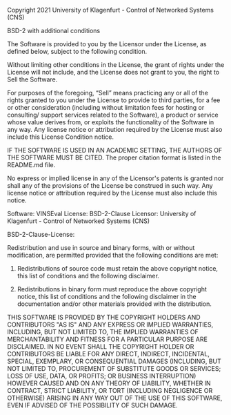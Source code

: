 Copyright 2021 University of Klagenfurt - Control of Networked Systems (CNS)

BSD-2 with additional conditions

The Software is provided to you by the Licensor under the License, as defined
below, subject to the following condition.

Without limiting other conditions in the License, the grant of rights under the
License will not include, and the License does not grant to you, the right to
Sell the Software.

For purposes of the foregoing, “Sell” means practicing any or all of the rights
granted to you under the License to provide to third parties, for a fee or other
consideration (including without limitation fees for hosting or consulting/
support services related to the Software), a product or service whose value
derives from, or exploits the functionality of the Software in any way. Any
license notice or attribution required by the License must also include this
License Condition notice.

IF THE SOFTWARE IS USED IN AN ACADEMIC SETTING, THE AUTHORS OF THE SOFTWARE MUST
BE CITED. The proper citation format is listed in the README.md file.

No express or implied license in any of the Licensor's patents is granted nor
shall any of the provisions of the License be construed in such way. Any license
notice or attribution required by the License must also include this notice.

Software: VINSEval
License: BSD-2-Clause
Licensor: University of Klagenfurt - Control of Networked Systems (CNS)


BSD-2-Clause-License:

Redistribution and use in source and binary forms, with or without modification,
are permitted provided that the following conditions are met:

1. Redistributions of source code must retain the above copyright notice, this
list of conditions and the following disclaimer.

2. Redistributions in binary form must reproduce the above copyright notice,
this list of conditions and the following disclaimer in the documentation and/or
other materials provided with the distribution.

THIS SOFTWARE IS PROVIDED BY THE COPYRIGHT HOLDERS AND CONTRIBUTORS "AS IS" AND
ANY EXPRESS OR IMPLIED WARRANTIES, INCLUDING, BUT NOT LIMITED TO, THE IMPLIED
WARRANTIES OF MERCHANTABILITY AND FITNESS FOR A PARTICULAR PURPOSE ARE
DISCLAIMED. IN NO EVENT SHALL THE COPYRIGHT HOLDER OR CONTRIBUTORS BE LIABLE FOR
ANY DIRECT, INDIRECT, INCIDENTAL, SPECIAL, EXEMPLARY, OR CONSEQUENTIAL DAMAGES
(INCLUDING, BUT NOT LIMITED TO, PROCUREMENT OF SUBSTITUTE GOODS OR SERVICES;
LOSS OF USE, DATA, OR PROFITS; OR BUSINESS INTERRUPTION) HOWEVER CAUSED AND ON
ANY THEORY OF LIABILITY, WHETHER IN CONTRACT, STRICT LIABILITY, OR TORT
(INCLUDING NEGLIGENCE OR OTHERWISE) ARISING IN ANY WAY OUT OF THE USE OF THIS
SOFTWARE, EVEN IF ADVISED OF THE POSSIBILITY OF SUCH DAMAGE.

